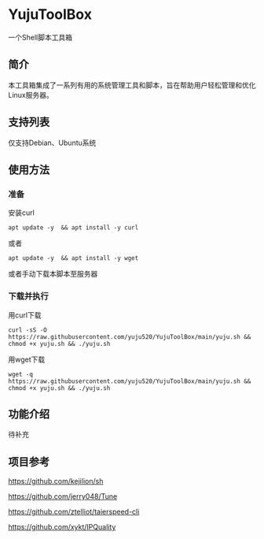 # YujuToolBox
一个Shell脚本工具箱

## 简介
本工具箱集成了一系列有用的系统管理工具和脚本，旨在帮助用户轻松管理和优化Linux服务器。

## 支持列表
仅支持Debian、Ubuntu系统

## 使用方法
### 准备
安装curl
```
apt update -y  && apt install -y curl
```
或者
```
apt update -y  && apt install -y wget
```

或者手动下载本脚本至服务器

### 下载并执行
用curl下载
```
curl -sS -O https://raw.githubusercontent.com/yuju520/YujuToolBox/main/yuju.sh && chmod +x yuju.sh && ./yuju.sh
```
用wget下载
```
wget -q https://raw.githubusercontent.com/yuju520/YujuToolBox/main/yuju.sh && chmod +x yuju.sh && ./yuju.sh
```

## 功能介绍
待补充

## 项目参考
https://github.com/kejilion/sh

https://github.com/jerry048/Tune

https://github.com/ztelliot/taierspeed-cli

https://github.com/xykt/IPQuality

